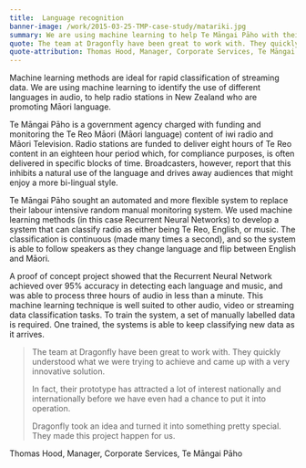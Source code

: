 ```yaml
---
title:  Language recognition
banner-image: /work/2015-03-25-TMP-case-study/matariki.jpg
summary: We are using machine learning to help Te Māngai Pāho with their guardianship of Maori language.
quote: The team at Dragonfly have been great to work with. They quickly understood what we were trying to achieve and came up with a very innovative solution 
quote-attribution: Thomas Hood, Manager, Corporate Services, Te Māngai Pāho
---
```


Machine learning methods are ideal for rapid classification of streaming data. We are using machine
learning to identify the use of different languages in audio, to help radio stations in New Zealand who are
promoting Māori language.
<!--more-->

Te Māngai Pāho is a government agency charged with funding and monitoring the 
Te Reo Māori (Māori language) content of iwi radio and Māori Television. 
Radio stations are funded to deliver eight hours of Te Reo content in an 
eighteen hour period which, for compliance purposes, is often delivered in specific 
blocks of time. Broadcasters, however, report that this inhibits a natural use of the 
language and drives away audiences that might enjoy a more bi-lingual style. 

Te Māngai Pāho sought an automated and more flexible system to replace their 
labour intensive random manual monitoring system. We used machine learning methods
(in this case Recurrent Neural Networks) to develop a system that can classify radio as
either being Te Reo, English, or music. The classification is continuous (made many times
a second), and so the system is able to follow speakers as they change language and
flip between English and Māori.

A proof of concept project showed that the Recurrent Neural Network achieved over 95% accuracy in 
detecting each language and music, and was able to process three hours of audio in less than a minute.
This machine learning technique is well suited to other audio, video or streaming data classification
tasks. To train the system, a set of manually labelled data is required. One
trained, the systems is able to keep classifying new data as it arrives.

> The team at Dragonfly have been great to work with. They quickly understood what 
> we were trying to achieve and came up with a very innovative solution. 
> 
> In fact, their prototype has attracted a lot of interest nationally and internationally 
> before we have even had a chance to put it into operation.
> 
> Dragonfly took an idea and turned it into something pretty special. They made this 
> project happen for us.

Thomas Hood, Manager, Corporate Services, Te Māngai Pāho


